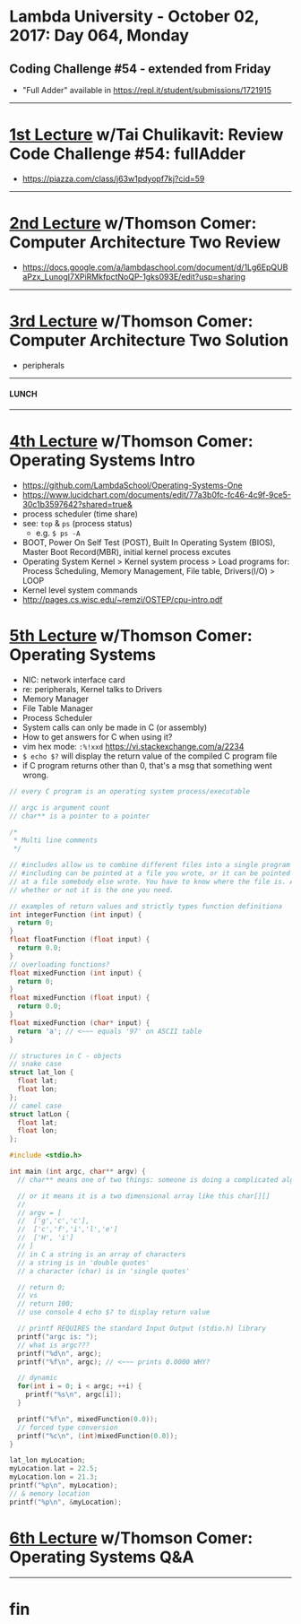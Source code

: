 # Lambda University - October 02, 2017: Day 064, Monday
## Coding Challenge #54 - extended from Friday
- "Full Adder" available in https://repl.it/student/submissions/1721915
***
# [1st Lecture](https://youtu.be/9Rqk8aV8-SU) w/Tai Chulikavit: Review Code Challenge #54: fullAdder
- https://piazza.com/class/j63w1pdyopf7kj?cid=59

***
# [2nd Lecture](NO_VIDEO_RECORDED) w/Thomson Comer: Computer Architecture Two Review
- https://docs.google.com/a/lambdaschool.com/document/d/1Lg6EpQUBaPzx_LunogI7XPiRMkfpctNoQP-1gks093E/edit?usp=sharing

***
# [3rd Lecture](https://youtu.be/4q3LlOZLjPo) w/Thomson Comer: Computer Architecture Two Solution
- peripherals

***
#### LUNCH
***
# [4th Lecture](https://youtu.be/RQ0cu_vbCPw) w/Thomson Comer: Operating Systems Intro
- https://github.com/LambdaSchool/Operating-Systems-One
- https://www.lucidchart.com/documents/edit/77a3b0fc-fc46-4c9f-9ce5-30c1b3597642?shared=true&
- process scheduler (time share)
- see: `top` & `ps` (process status)
  - e.g. `$ ps -A`
- BOOT, Power On Self Test (POST), Built In Operating System (BIOS), Master Boot Record(MBR), initial kernel process excutes
- Operating System Kernel > Kernel system process > Load programs for: Process Scheduling, Memory Management, File table, Drivers(I/O) > LOOP
- Kernel level system commands
- http://pages.cs.wisc.edu/~remzi/OSTEP/cpu-intro.pdf

# [5th Lecture](https://youtu.be/upqmNSdpHi4) w/Thomson Comer: Operating Systems
- NIC: network interface card
- re: peripherals, Kernel talks to Drivers
- Memory Manager
- File Table Manager
- Process Scheduler
- System calls can only be made in C (or assembly)
- How to get answers for C when using it?
- vim hex mode: `:%!xxd` https://vi.stackexchange.com/a/2234
- `$ echo $?` will display the return value of the compiled C program file
- if C program returns other than 0, that's a msg that something went wrong.

```c
// every C program is an operating system process/executable

// argc is argument count
// char** is a pointer to a pointer

/*
 * Multi line comments
 */

// #includes allow us to combine different files into a single program
// #including can be pointed at a file you wrote, or it can be pointed
// at a file somebody else wrote. You have to know where the file is. And
// whether or not it is the one you need.

// examples of return values and strictly types function definitiona
int integerFunction (int input) {
  return 0;
}
float floatFunction (float input) {
  return 0.0;
}
// overloading functions?
float mixedFunction (int input) {
  return 0;
}
float mixedFunction (float input) {
  return 0.0;
}
float mixedFunction (char* input) {
  return 'a'; // <~~~ equals '97' on ASCII table
}

// structures in C - objects
// snake case
struct lat_lon {
  float lat;
  float lon;
};
// camel case
struct latLon {
  float lat;
  float lon;
};

#include <stdio.h>

int main (int argc, char** argv) {
  // char** means one of two things: someone is doing a complicated algorithm with this object

  // or it means it is a two dimensional array like this char[][]
  //
  // argv = [
  //  ['g','c','c'],
  //  ['c','f','i','l','e']
  //  ['H', 'i']
  // ]
  // in C a string is an array of characters
  // a string is in 'double quotes'
  // a character (char) is in 'single quotes'

  // return 0;
  // vs
  // return 100;
  // use console 4 echo $? to display return value

  // printf REQUIRES the standard Input Output (stdio.h) library
  printf("argc is: ");
  // what is argc???
  printf("%d\n", argc);
  printf("%f\n", argc); // <~~~ prints 0.0000 WHY?

  // dynamic
  for(int i = 0; i < argc; ++i) {
    printf("%s\n", argc[i]);
  }

  printf("%f\n", mixedFunction(0.0));
  // forced type conversion
  printf("%c\n", (int)mixedFunction(0.0));
}

lat_lon myLocation;
myLocation.lat = 22.5;
myLocation.lon = 21.3;
printf("%p\n", myLocation);
// & memory location
printf("%p\n", &myLocation);
```

# [6th Lecture](NO_VIDEO_RECORDED) w/Thomson Comer: Operating Systems Q&A
***
# fin
